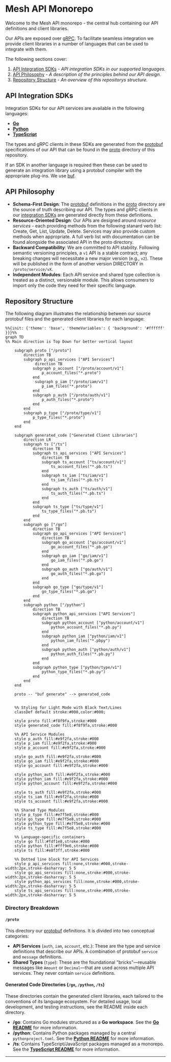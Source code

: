 # Mesh API Monorepo

Welcome to the Mesh API monorepo - the central hub containing our API definitions and client libraries.

Our APIs are exposed over [gRPC](https://grpc.io/). To facilitate seamless integration we provide client libraries in a number of languages that can be used to integrate with them.

The following sections cover:
1.  [API Integration SDKs](#api-integration-sdks) - *API integration SDKs in our supported languages.*
2.  [API Philosophy](#api-philosophy) - *A description of the principles behind our API design.*
3.  [Repository Structure](#repository-structure) - *An overview of this repositorys structure.*

## API Integration SDKs
Integration SDKs for our API services are available in the following languages:

* **[Go](./go/README.md)**
* **[Python](./python/README.md)**
* **[TypeScript](./ts/README.md)**

The types and gRPC clients in these SDKs are generated from the [protobuf](https://github.com/protocolbuffers/protobuf) specifications of our API that can be found in the [proto](./proto) directory of this repository.

If an SDK in another language is required then these can be used to generate an integration library using a protobuf compiler with the appropriate plug-ins. We use [buf](https://github.com/bufbuild/buf).

## API Philosophy
* **Schema-First Design**: The [protobuf](https://github.com/protocolbuffers/protobuf) definitions in the [proto](./proto) directory are the source of truth describing our API. The types and gRPC clients in our [integration SDKs](#client-libraries-for-api-access) are generated directly from these definitions.
* **Resource-Oriented Design**: Our APIs are designed around _resource services_ - each providing methods from the following stanard verb list: Create, Get, List, Update, Delete. Services may also provide custom methods when appropriate. A full verb list with documentation can be found alongside the associated API in the proto directory.
* **Backward Compatibility**: We are committed to API stability. Following semantic versioning principles, a `v1` API is a stable contract; any breaking changes will necessitate a new major version (e.g., `v2`). These will be published in the form of another version DIRECTORY in `/proto/service/vX`.
* **Independent Modules**: Each API service and shared type collection is treated as a distinct, versionable module. This allows consumers to import only the code they need for their specific language.

## Repository Structure

The following diagram illustrates the relationship between our source protobuf files and the generated client libraries for each language:

```mermaid
%%{init: {'theme': 'base', 'themeVariables': { 'background': '#ffffff' }}}%%
graph TD
%% Main direction is Top Down for better vertical layout

    subgraph proto ["/proto"]
        direction TB
        subgraph p_api_services ["API Services"]
             direction TB
            subgraph p_account ["/proto/account/v1"]
                p_account_files("*.proto")
            end
             subgraph p_iam ["/proto/iam/v1"]
                p_iam_files("*.proto")
            end
            subgraph p_auth ["/proto/auth/v1"]
                p_auth_files("*.proto")
            end
        end
        subgraph p_type ["/proto/type/v1"]
            p_type_files("*.proto")
        end
    end

    subgraph generated_code ["Generated Client Libraries"]
        direction LR
        subgraph ts ["/ts"]
            direction TB
            subgraph ts_api_services ["API Services"]
                direction TB
                subgraph ts_account ["ts/account/v1"]
                    ts_account_files("*.pb.ts")
                end
                subgraph ts_iam ["ts/iam/v1"]
                    ts_iam_files("*.pb.ts")
                end
                subgraph ts_auth ["ts/auth/v1"]
                    ts_auth_files("*.pb.ts")
                end
            end
            subgraph ts_type ["ts/type/v1"]
                ts_type_files("*.pb.ts")
            end
        end
        subgraph go ["/go"]
            direction TB
            subgraph go_api_services ["API Services"]
                direction TB
                subgraph go_account ["go/account/v1"]
                    go_account_files("*.pb.go")
                end
                subgraph go_iam ["go/iam/v1"]
                    go_iam_files("*.pb.go")
                end
                subgraph go_auth ["go/auth/v1"]
                    go_auth_files("*.pb.go")
                end
            end
            subgraph go_type ["go/type/v1"]
                go_type_files("*.pb.go")
            end
        end
        subgraph python ["/python"]
            direction TB
            subgraph python_api_services ["API Services"]
                direction TB
                subgraph python_account ["python/account/v1"]
                    python_account_files("*.pb.py")
                end
                subgraph python_iam ["python/iam/v1"]
                    python_iam_files("*.pbpy")
                end
                subgraph python_auth ["python/auth/v1"]
                    python_auth_files("*.pb.py")
                end
            end
            subgraph python_type ["python/type/v1"]
                python_type_files("*.pb.py")
            end
        end
    end

    proto -- "buf generate" --> generated_code


    %% Styling for Light Mode with Black Text/Lines
    classDef default stroke:#000,color:#000;
    
    style proto fill:#f8f9fa,stroke:#000
    style generated_code fill:#f8f9fa,stroke:#000

    %% API Service Modules
    style p_auth fill:#e9f2fa,stroke:#000
    style p_iam fill:#e9f2fa,stroke:#000
    style p_account fill:#e9f2fa,stroke:#000

    style go_auth fill:#e9f2fa,stroke:#000
    style go_iam fill:#e9f2fa,stroke:#000
    style go_account fill:#e9f2fa,stroke:#000

    style python_auth fill:#e9f2fa,stroke:#000
    style python_iam fill:#e9f2fa,stroke:#000
    style python_account fill:#e9f2fa,stroke:#000

    style ts_auth fill:#e9f2fa,stroke:#000
    style ts_iam fill:#e9f2fa,stroke:#000
    style ts_account fill:#e9f2fa,stroke:#000

    %% Shared Type Modules
    style p_type fill:#e7f5e8,stroke:#000
    style go_type fill:#e7f5e8,stroke:#000
    style python_type fill:#e7f5e8,stroke:#000
    style ts_type fill:#e7f5e8,stroke:#000

    %% Language-specific containers
    style go fill:#fdf1e8,stroke:#000
    style python fill:#fff9e6,stroke:#000
    style ts fill:#e8f3ff,stroke:#000

    %% Dotted line block for API Services
    style p_api_services fill:none,stroke:#000,stroke-width:2px,stroke-dasharray: 5 5
    style go_api_services fill:none,stroke:#000,stroke-width:2px,stroke-dasharray: 5 5
    style python_api_services fill:none,stroke:#000,stroke-width:2px,stroke-dasharray: 5 5
    style ts_api_services fill:none,stroke:#000,stroke-width:2px,stroke-dasharray: 5 5
```

### Directory Breakdown

#### `/proto`

This directory our [protobuf](https://github.com/protocolbuffers/protobuf) definitions. It is divided into two conceptual categories:

* **API Services** (`auth`, `iam`, `account`, etc.): These are the type and service definitions that describe our APIs. A combination of protobuf `service` and `message` definitions.
* **Shared Types** (`type`): These are the foundational "bricks"—reusable messages like `Amount` or `Decimal`—that are used across multiple API services. They never contain `service` definitions.

#### Generated Code Directories (`/go`, `/python`, `/ts`)

These directories contain the generated client libraries, each tailored to the conventions of its language ecosystem. For detailed usage, local development, and testing instructions, see the README inside each directory.

* **/go**: Contains Go modules structured as a **Go workspace**. See the **[Go README](./go/README.md)** for more information.
* **/python**: Contains Python packages managed by a central `pythonproject.toml`. See the **[Python README](./python/README.md)** for more information.
* **/ts**: Contains TypeScript/JavaScript packages managed as a monorepo. See the **[TypeScript README](./ts/README.md)** for more information.

---